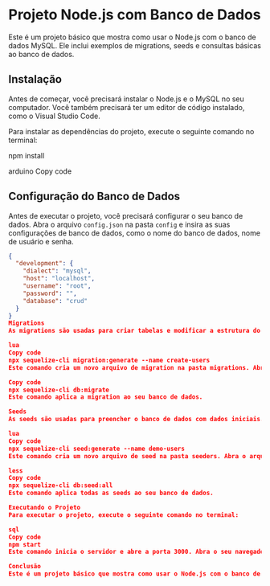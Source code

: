 # Projeto Node.js com Banco de Dados

Este é um projeto básico que mostra como usar o Node.js com o banco de dados MySQL. Ele inclui exemplos de migrations, seeds e consultas básicas ao banco de dados.

## Instalação

Antes de começar, você precisará instalar o Node.js e o MySQL no seu computador. Você também precisará ter um editor de código instalado, como o Visual Studio Code.

Para instalar as dependências do projeto, execute o seguinte comando no terminal:

npm install

arduino
Copy code

## Configuração do Banco de Dados

Antes de executar o projeto, você precisará configurar o seu banco de dados. Abra o arquivo `config.json` na pasta `config` e insira as suas configurações de banco de dados, como o nome do banco de dados, nome de usuário e senha.

```json
{
  "development": {
    "dialect": "mysql",
    "host": "localhost",
    "username": "root",
    "password": "",
    "database": "crud"
  }
}
Migrations
As migrations são usadas para criar tabelas e modificar a estrutura do banco de dados. Para criar uma migration, execute o seguinte comando no terminal:

lua
Copy code
npx sequelize-cli migration:generate --name create-users
Este comando cria um novo arquivo de migration na pasta migrations. Abra o arquivo e adicione as suas instruções SQL para criar a tabela e as colunas que você precisa. Em seguida, execute o seguinte comando para executar a migration:

Copy code
npx sequelize-cli db:migrate
Este comando aplica a migration ao seu banco de dados.

Seeds
As seeds são usadas para preencher o banco de dados com dados iniciais. Para criar uma seed, execute o seguinte comando no terminal:

lua
Copy code
npx sequelize-cli seed:generate --name demo-users
Este comando cria um novo arquivo de seed na pasta seeders. Abra o arquivo e adicione os dados que você deseja inserir no banco de dados. Em seguida, execute o seguinte comando para executar a seed:

less
Copy code
npx sequelize-cli db:seed:all
Este comando aplica todas as seeds ao seu banco de dados.

Executando o Projeto
Para executar o projeto, execute o seguinte comando no terminal:

sql
Copy code
npm start
Este comando inicia o servidor e abre a porta 3000. Abra o seu navegador e visite http://localhost:3000 para ver o resultado.

Conclusão
Este é um projeto básico que mostra como usar o Node.js com o banco de dados MySQL. Ele inclui exemplos de migrations, seeds e consultas básicas ao banco de dados. Espero que isso ajude você a entender como trabalhar com o Node.js e o MySQL.